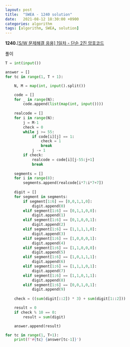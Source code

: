 ```yaml
---
layout: post
title:  "SWEA - 1240 solution"
date:   2021-08-12 18:30:00 +0900
categories: algorithm
tags: [algorithm, SWEA, solution]
---
```

**1240.**[[S/W 문제해결 응용\] 1일차 - 단순 2진 암호코드](https://swexpertacademy.com/main/code/problem/problemDetail.do?contestProbId=AV15FZuqAL4CFAYD&categoryId=AV15FZuqAL4CFAYD&categoryType=CODE&problemTitle=1240&orderBy=FIRST_REG_DATETIME&selectCodeLang=ALL&select-1=&pageSize=10&pageIndex=1)

풀이

```python
T = int(input())

answer = []
for tc in range(1, T + 1):

    N, M = map(int, input().split())

    code = []
    for _ in range(N):
        code.append(list(map(int, input())))
    
    realcode = []
    for i in range(N):
        j = M-1
        check = 0
        while j >= 55:
            if code[i][j] == 1:
                check = 1
                break
            j -= 1
        if check:
            realcode = code[i][j-55:j+1]
            break
    
    segments = []
    for i in range(8):
        segments.append(realcode[i*7:i*7+7])
    
    digit = []
    for segment in segments:
        if segment[1:6] == [0,0,1,1,0]:
            digit.append(0)
        elif segment[1:6] == [0,1,1,0,0]:
            digit.append(1)
        elif segment[1:6] == [0,1,0,0,1]:
            digit.append(2)
        elif segment[1:6] == [1,1,1,1,0]:
            digit.append(3)
        elif segment[1:6] == [1,0,0,0,1]:
            digit.append(4)
        elif segment[1:6] == [1,1,0,0,0]:
            digit.append(5)
        elif segment[1:6] == [1,0,1,1,1]:
            digit.append(6)
        elif segment[1:6] == [1,1,1,0,1]:
            digit.append(7)
        elif segment[1:6] == [1,1,0,1,1]:
            digit.append(8)
        elif segment[1:6] == [0,0,1,0,1]:
            digit.append(9)
    
    check = ((sum(digit[::2]) * 3) + sum(digit[1::2]))

    result = 0
    if check % 10 == 0:
        result = sum(digit)

    answer.append(result)    

for tc in range(1, T+1):
    print(f'#{tc} {answer[tc-1]}')
```

